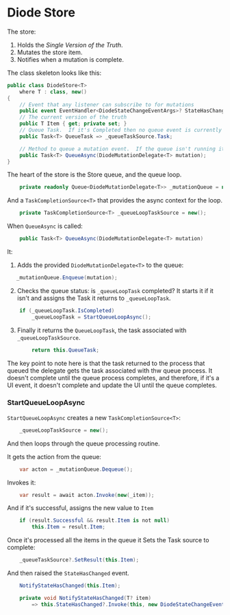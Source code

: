 # Diode Store

The store:

1. Holds the *Single Version of the Truth*.
2. Mutates the store item.
3. Notifies when a mutation is complete. 

The class skeleton looks like this:

```csharp
public class DiodeStore<T>
    where T : class, new()
{
    // Event that any listener can subscribe to for mutations
    public event EventHandler<DiodeStateChangeEventArgs>? StateHasChanged;
    // The current version of the truth
    public T Item { get; private set; }
    // Queue Task.  If it's Completed then no queue event is currently running
    public Task<T> QueueTask => _queueTaskSource.Task;

    // Method to queue a mutation event.  If the queue isn't running it will start the queue
    public Task<T> QueueAsync(DiodeMutationDelegate<T> mutation);
}
```

The heart of the store is the Store queue, and the queue loop.

```csharp
    private readonly Queue<DiodeMutationDelegate<T>> _mutationQueue = new();
```

And a `TaskCompletionSource<T>` that provides the async context for the loop.

```csharp
    private TaskCompletionSource<T> _queueLoopTaskSource = new();
```

When `QueueAsync` is called:

```csharp
    public Task<T> QueueAsync(DiodeMutationDelegate<T> mutation)
```

It:

1. Adds the provided `DiodeMutationDelegate<T>` to the queue:

```csharp
   _mutationQueue.Enqueue(mutation);
```

2. Checks the queue status: is `_queueLoopTask` completed?  It starts it if it isn't and assigns the Task it returns to `_queueLoopTask`.

```csharp
    if (_queueLoopTask.IsCompleted)
        _queueLoopTask = StartQueueLoopAsync();
```

3. Finally it returns the `QueueLoopTask`, the task associated with `_queueLoopTaskSource`.

```csharp
        return this.QueueTask;
```

The key point to note here is that the task returned to the process that queued the delegate gets the task associated with thw queue process.  It doesn't complete until the queue process completes, and therefore, if it's a UI event, it doesn't complete and update the UI until the queue completes.

### StartQueueLoopAsync

`StartQueueLoopAsync` creates a new `TaskCompletionSource<T>`:

```csharp
    _queueLoopTaskSource = new();
```

And then loops through the queue processing routine.

It gets the action from the queue:

```csharp
    var acton = _mutationQueue.Dequeue();
```

Invokes it:

```csharp
    var result = await acton.Invoke(new(_item));

```

And if it's successful, assigns the new value to `Item`

```csharp
    if (result.Successful && result.Item is not null)
        this.Item = result.Item;
```

Once it's processed all the items in the queue it Sets the Task source to complete:

```csharp
    _queueTaskSource?.SetResult(this.Item);
```

And then raised the `StateHasChanged` event.

```csharp
    NotifyStateHasChanged(this.Item);
```

```csharp
    private void NotifyStateHasChanged(T? item)
        => this.StateHasChanged?.Invoke(this, new DiodeStateChangeEventArgs(item));
```


